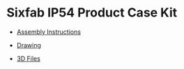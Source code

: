 # Sixfab IP54 Product Case Kit

- [Assembly Instructions](https://docs.sixfab.com/page/raspberry-pi-ip54-outdoor-project-enclosure-assembly-instructions)

- [Drawing](https://github.com/sixfab/sixfab/Sixfab_IP54_Product_Case_Kit/blob/master/Sixfab%20Raspberry%20Pi%20IP54%20Outdoor%20Project%20Enclosure%20Dimensions.pdf)

- [3D Files](https://github.com/sixfab/Sixfab_IP54_Product_Case_Kit/blob/master/3d_files/Sixfab_IP54_Enclosure.x_t)



